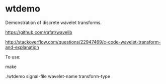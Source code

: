 # wtdemo
Demonstration of discrete wavelet transforms.

https://github.com/rafat/wavelib

http://stackoverflow.com/questions/22947469/c-code-wavelet-transform-and-explanation

To use:

make

./wtdemo signal-file wavelet-name transform-type
